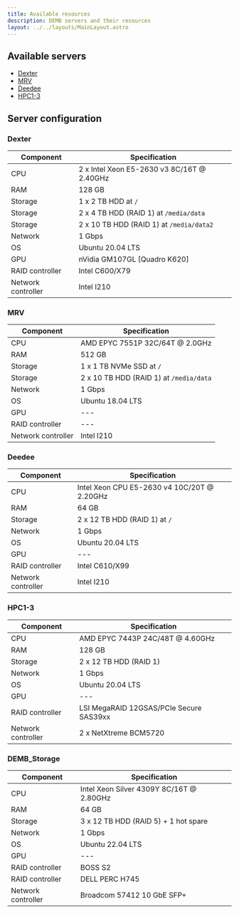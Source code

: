 ```yaml
---
title: Available resources
description: DEMB servers and their resources
layout: ../../layouts/MainLayout.astro
---
```


## Available servers
* [Dexter](#dexter)
* [MRV](#mrv)
* [Deedee](#deedee)
* [HPC1-3](#HPC1-3)

## Server configuration

### Dexter

| Component          | Specification                              |
|--------------------|--------------------------------------------|
| CPU                | 2 x Intel Xeon E5-2630 v3 8C/16T @ 2.40GHz |
| RAM                | 128 GB                                     |
| Storage            | 1 x 2 TB HDD at `/`                        |
| Storage            | 2 x 4 TB HDD (RAID 1) at `/media/data`     |
| Storage            | 2 x 10 TB HDD (RAID 1) at `/media/data2`   |
| Network            | 1 Gbps                                     |
| OS                 | Ubuntu 20.04 LTS                           |
| GPU                | nVidia GM107GL [Quadro K620]               |
| RAID controller    | Intel C600/X79                             |
| Network controller | Intel I210                                 |

### MRV

| Component          | Specification                           |
|--------------------|-----------------------------------------|
| CPU                | AMD EPYC 7551P 32C/64T @ 2.0GHz         |
| RAM                | 512 GB                                  |
| Storage            | 1 x 1 TB NVMe SSD at `/`                |
| Storage            | 2 x 10 TB HDD (RAID 1) at `/media/data` |
| Network            | 1 Gbps                                  |
| OS                 | Ubuntu 18.04 LTS                        |
| GPU                | ---                                     |
| RAID controller    | ---                                     |
| Network controller | Intel I210                              |

### Deedee

| Component          | Specification                               |
|--------------------|---------------------------------------------|
| CPU                | Intel Xeon CPU E5-2630 v4 10C/20T @ 2.20GHz |
| RAM                | 64 GB                                       |
| Storage            | 2 x 12 TB HDD (RAID 1) at `/`               |
| Network            | 1 Gbps                                      |
| OS                 | Ubuntu 20.04 LTS                            |
| GPU                | ---                                         |
| RAID controller    | Intel C610/X99                              |
| Network controller | Intel I210                                  |

### HPC1-3

| Component          | Specification                               |
|--------------------|---------------------------------------------|
| CPU                | AMD EPYC 7443P 24C/48T @ 4.60GHz |
| RAM                | 128 GB                                       |
| Storage            | 2 x 12 TB HDD (RAID 1)              |
| Network            | 1 Gbps                                      |
| OS                 | Ubuntu 20.04 LTS                            |
| GPU                | ---                                         |
| RAID controller    | LSI MegaRAID 12GSAS/PCIe Secure SAS39xx                            |
| Network controller | 2 x NetXtreme BCM5720                                   |

### DEMB_Storage

| Component          | Specification                               |
|--------------------|---------------------------------------------|
| CPU                | Intel Xeon Silver 4309Y 8C/16T @ 2.80GHz |
| RAM                | 64 GB                                       |
| Storage            | 3 x 12 TB HDD (RAID 5) + 1 hot spare        |
| Network            | 1 Gbps                                      |
| OS                 | Ubuntu 22.04 LTS                            |
| GPU                | ---                                         |
| RAID controller    | BOSS S2                                     |
| RAID controller    | DELL PERC H745                              |
| Network controller | Broadcom 57412 10 GbE SFP+                  |
